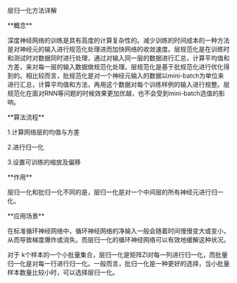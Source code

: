 层归一化方法详解

\*\*概念\*\*

深度神经网络的训练是具有高度的计算复杂性的。减少训练的时间成本的一种方法是对神经元的输入进行规范化处理进而加快网络的收敛速度。层规范化是在训练时和测试时对数据同时进行处理，通过对输入同一层的数据进行汇总，计算平均值和方差，来对每一层的输入数据做规范化处理。层规范化是基于批规范化进行优化得到的。相比较而言，批规范化是对一个神经元输入的数据以mini-batch为单位来进行汇总，计算平均值和方法，再用这个数据对每个训练样例的输入进行规整。层规范化在面对RNN等问题的时候效果更加优越，也不会受到mini-batch选值的影响。

\*\*算法流程\*\*

1.计算网络层的均值与方差

2.进行归一化

3.设置可训练的缩放及偏移

\*\*作用\*\*

层归一化和批归一化不同的是，层归一化是对一个中间层的所有神经元进行归一化。

\*\*应用场景\*\*

在标准循环神经网络中，循环神经网络的净输入一般会随着时间慢慢变大或变小，从而导致梯度爆炸或消失。而层归一化的循环神经网络可以有效地缓解这种状况。

对于
k个样本的一个小批量集合，层归一化是矩阵Zl对每一列进行归一化，而批量归一化是对每一行进行归一化。一般而言，批归一化是一种更好的选择，当小批量样本数量比较小时，可以选择层归一化。

